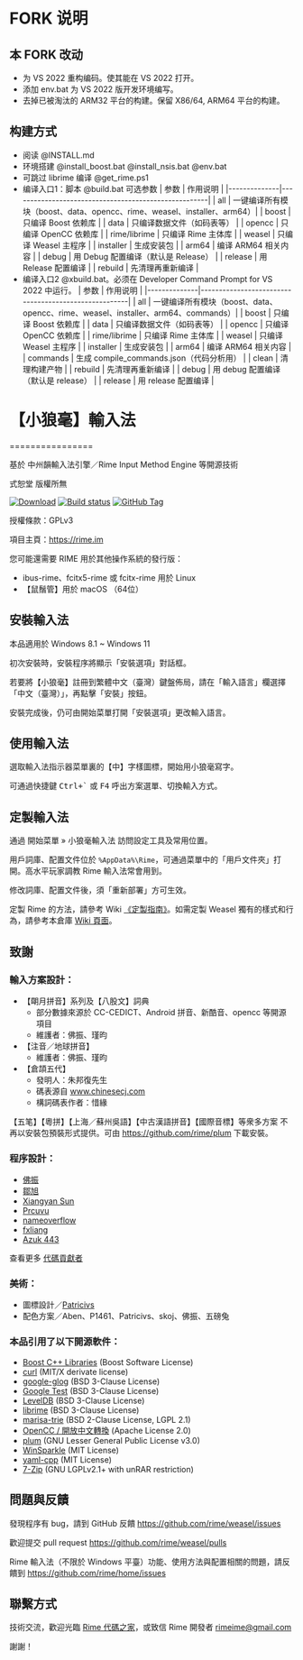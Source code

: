 ﻿# FORK 说明
## 本 FORK 改动
  - 为 VS 2022 重构编码。使其能在 VS 2022 打开。
  - 添加 env.bat 为 VS 2022 版开发环境编写。
  - 去掉已被淘汰的 ARM32 平台的构建。保留 X86/64, ARM64 平台的构建。
## 构建方式
  - 阅读 @INSTALL.md 
  - 环境搭建 @install_boost.bat @install_nsis.bat @env.bat
  - 可跳过 librime 编译 @get_rime.ps1 
  - 编译入口1：脚本 @build.bat 可选参数 
    | 参数 | 作用说明 |
    |--------------|------------------------------------------------------|
    | all | 一键编译所有模块（boost、data、opencc、rime、weasel、installer、arm64）|
    | boost | 只编译 Boost 依赖库 |
    | data | 只编译数据文件（如码表等） |
    | opencc | 只编译 OpenCC 依赖库 |
    | rime/librime | 只编译 Rime 主体库 |
    | weasel | 只编译 Weasel 主程序 |
    | installer | 生成安装包 |
    | arm64 | 编译 ARM64 相关内容 |
    | debug | 用 Debug 配置编译（默认是 Release） |
    | release | 用 Release 配置编译 |
    | rebuild | 先清理再重新编译 |
  - 编译入口2 @xbuild.bat。必须在 Developer Command Prompt for VS 2022 中运行。
    | 参数 | 作用说明 |
    |--------------|------------------------------------------------------|
    | all | 一键编译所有模块（boost、data、opencc、rime、weasel、installer、arm64、commands）|
    | boost | 只编译 Boost 依赖库 |
    | data | 只编译数据文件（如码表等） |
    | opencc | 只编译 OpenCC 依赖库 |
    | rime/librime | 只编译 Rime 主体库 |
    | weasel | 只编译 Weasel 主程序 |
    | installer | 生成安装包 |
    | arm64 | 编译 ARM64 相关内容 |
    | commands | 生成 compile_commands.json（代码分析用） |
    | clean | 清理构建产物 |
    | rebuild | 先清理再重新编译 |
    | debug | 用 debug 配置编译（默认是 release） |
    | release | 用 release 配置编译 |


# 【小狼毫】輸入法
================

基於 中州韻輸入法引擎／Rime Input Method Engine 等開源技術

式恕堂 版權所無

[![Download](https://img.shields.io/github/v/release/rime/weasel)](https://github.com/rime/weasel/releases/latest)
[![Build status](https://github.com/rime/weasel/actions/workflows/commit-ci.yml/badge.svg)](https://github.com/rime/weasel/actions/workflows/commit-ci.yml)
[![GitHub Tag](https://img.shields.io/github/tag/rime/weasel.svg)](https://github.com/rime/weasel)

授權條款：GPLv3

項目主頁：https://rime.im

您可能還需要 RIME 用於其他操作系統的發行版：

  * ibus-rime、fcitx5-rime 或 fcitx-rime 用於 Linux
  * 【鼠鬚管】用於 macOS （64位）

安裝輸入法
----------

本品適用於 Windows 8.1 ~ Windows 11

初次安裝時，安裝程序將顯示「安裝選項」對話框。

若要將【小狼毫】註冊到繁體中文（臺灣）鍵盤佈局，請在「輸入語言」欄選擇「中文（臺灣）」，再點擊「安裝」按鈕。

安裝完成後，仍可由開始菜單打開「安裝選項」更改輸入語言。

使用輸入法
----------

選取輸入法指示器菜單裏的【中】字樣圖標，開始用小狼毫寫字。

可通過快捷鍵 <kbd>Ctrl+`</kbd> 或 <kbd>F4</kbd> 呼出方案選單、切換輸入方式。

定製輸入法
----------

通過 開始菜單 » 小狼毫輸入法 訪問設定工具及常用位置。

用戶詞庫、配置文件位於 `%AppData%\Rime`，可通過菜單中的「用戶文件夾」打開。高水平玩家調教 Rime 輸入法常會用到。

修改詞庫、配置文件後，須「重新部署」方可生效。

定製 Rime 的方法，請參考 Wiki [《定製指南》](https://github.com/rime/home/wiki/CustomizationGuide)。如需定製 Weasel 獨有的樣式和行為，請參考本倉庫 [Wiki 頁面](https://github.com/rime/weasel/wiki)。

致謝
----

### 輸入方案設計：

  * 【朙月拼音】系列及【八股文】詞典
    - 部分數據來源於 CC-CEDICT、Android 拼音、新酷音、opencc 等開源項目
    - 維護者：佛振、瑾昀
  * 【注音／地球拼音】
    - 維護者：佛振、瑾昀
  * 【倉頡五代】
    - 發明人：朱邦復先生
    - 碼表源自 www.chinesecj.com
    - 構詞碼表作者：惜緣

  【五笔】【粵拼】【上海／蘇州吳語】【中古漢語拼音】【國際音標】等衆多方案
  不再以安裝包預裝形式提供。可由 <https://github.com/rime/plum> 下載安裝。

### 程序設計：

  * [佛振](https://github.com/lotem)
  * [鄒旭](https://github.com/zouxu09)
  * [Xiangyan Sun](https://github.com/wishstudio)
  * [Prcuvu](https://github.com/Prcuvu)
  * [nameoverflow](https://github.com/nameoverflow)
  * [fxliang](https://github.com/fxliang)
  * [Azuk 443](https://github.com/determ1ne)

  查看更多 [代碼貢獻者](https://github.com/rime/weasel/graphs/contributors)

### 美術：

  * 圖標設計／[Patricivs](https://github.com/Patricivs)
  * 配色方案／Aben、P1461、Patricivs、skoj、佛振、五磅兔

### 本品引用了以下開源軟件：

  * [Boost C++ Libraries](http://www.boost.org/) (Boost Software License)
  * [curl](https://curl.haxx.se/) (MIT/X derivate license)
  * [google-glog](https://github.com/google/glog) (BSD 3-Clause License)
  * [Google Test](https://github.com/google/googletest) (BSD 3-Clause License)
  * [LevelDB](https://github.com/google/leveldb) (BSD 3-Clause License)
  * [librime](https://github.com/rime/librime) (BSD 3-Clause License)
  * [marisa-trie](https://github.com/s-yata/marisa-trie) (BSD 2-Clause License, LGPL 2.1)
  * [OpenCC / 開放中文轉換](https://github.com/BYVoid/OpenCC) (Apache License 2.0)
  * [plum](https://github.com/rime/plum) (GNU Lesser General Public License v3.0)
  * [WinSparkle](https://github.com/vslavik/winsparkle) (MIT License)
  * [yaml-cpp](https://github.com/jbeder/yaml-cpp) (MIT License)
  * [7-Zip](https://www.7-zip.org) (GNU LGPLv2.1+ with unRAR restriction)

問題與反饋
----------

發現程序有 bug，請到 GitHub 反饋
<https://github.com/rime/weasel/issues>

歡迎提交 pull request
<https://github.com/rime/weasel/pulls>

Rime 輸入法（不限於 Windows 平臺）功能、使用方法與配置相關的問題，請反饋到
<https://github.com/rime/home/issues>

聯繫方式
--------

技術交流，歡迎光臨 [Rime 代碼之家](https://github.com/rime/home)，或致信 Rime 開發者 <rimeime@gmail.com>

謝謝！
